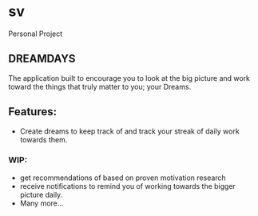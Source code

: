 # sv

Personal Project

## DREAMDAYS

The application built to encourage you to look at the big picture and work toward the things that truly matter to you; your Dreams.

## Features:

- Create dreams to keep track of and track your streak of daily work towards them.

### WIP:

- get recommendations of based on proven motivation research
- receive notifications to remind you of working towards the bigger picture daily.
- Many more...
